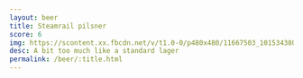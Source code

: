 ```yaml
---
layout: beer
title: Steamrail pilsner
score: 6
img: https://scontent.xx.fbcdn.net/v/t1.0-0/p480x480/11667503_10153438034893745_6099533991518812550_n.jpg?oh=ead9562e523d3c3c17746ed2f421f2fc&oe=58895F24
desc: A bit too much like a standard lager
permalink: /beer/:title.html
---
```


